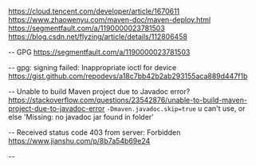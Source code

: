 # 
https://cloud.tencent.com/developer/article/1670611
https://www.zhaowenyu.com/maven-doc/maven-deploy.html
https://segmentfault.com/a/1190000023781503
https://blog.csdn.net/flyzing/article/details/112806458

-- GPG
https://segmentfault.com/a/1190000023781503

-- gpg: signing failed: Inappropriate ioctl for device
https://gist.github.com/repodevs/a18c7bb42b2ab293155aca889d447f1b

-- Unable to build Maven project due to Javadoc error?
https://stackoverflow.com/questions/23542876/unable-to-build-maven-project-due-to-javadoc-error
`-Dmaven.javadoc.skip=true` u can't use, or else 'Missing: no javadoc jar found in folder'

-- Received status code 403 from server: Forbidden
https://www.jianshu.com/p/8b7a54b69e24

-- 
